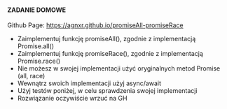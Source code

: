 #### ZADANIE DOMOWE

Github Page: https://agnxr.github.io/promiseAll-promiseRace

- Zaimplementuj funkcję promiseAll(), zgodnie z implementacją Promise.all()
- Zaimplementuj funkcję promiseRace(), zgodnie z implementacją Promise.race()
- Nie możesz w swojej implementacji użyć oryginalnych metod Promise (all, race)
- Wewnątrz swoich implementacji użyj async/await
- Użyj testów poniżej, w celu sprawdzenia swojej implementacji
- Rozwiązanie oczywiście wrzuć na GH

